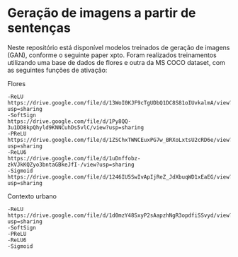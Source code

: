 # Geração de imagens a partir de sentenças

Neste repositório está disponível modelos treinados de geração de imagens (GAN), conforme o seguinte paper xpto.
Foram realizados treinamentos utilizando uma base de dados de flores e outra da MS COCO dataset, com as seguintes funções de ativação:
  
  Flores
  
  
    -ReLU
    https://drive.google.com/file/d/13WoI0KJF9cTgUDbQ1DC8S81oIUvkalmA/view?usp=sharing
    -SoftSign
    https://drive.google.com/file/d/1Py8QQ-3u1DD8kpQhyld9KNNCuhDs5vlC/view?usp=sharing
    -PReLU
    https://drive.google.com/file/d/1ZSChxTWNCEuxPG7w_BRXoLxtsU2cRD6e/view?usp=sharing
    -ReLU6
    https://drive.google.com/file/d/1uDnffobz-zkVJkKQZyo3bntaGBkeJfI-/view?usp=sharing
    -Sigmoid
    https://drive.google.com/file/d/1246IU5SwIvApIjReZ_JdXbuqWD1xEaEG/view?usp=sharing
    
  Contexto urbano  
  
    -ReLU
    https://drive.google.com/file/d/1d0mzY48SxyP2sAapzhNgR3opdfiSSvyd/view?usp=sharing
    -SoftSign
    -PReLU
    -ReLU6
    -Sigmoid
